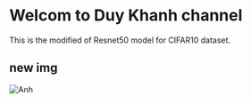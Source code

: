 # Welcom to Duy Khanh channel
This is the modified of Resnet50 model for CIFAR10 dataset.

## new img
![Anh](https://drive.google.com/file/d/1_TrqjR-fnh_Vij5G2FDkTEz6IZEodjJQ/view?usp=sharing) 